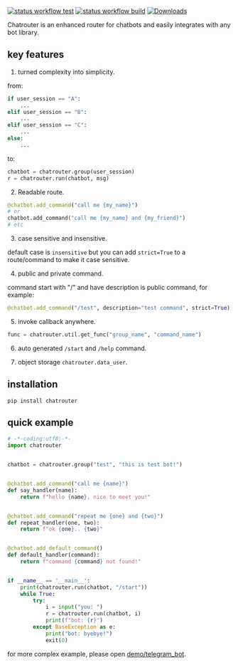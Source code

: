 [![status workflow test](https://github.com/cirebon-dev/chatrouter/actions/workflows/python-app.yml/badge.svg)](https://github.com/cirebon-dev/chatrouter/actions) 
[![status workflow build](https://github.com/cirebon-dev/chatrouter/actions/workflows/release_to_pypi.yml/badge.svg)](https://github.com/cirebon-dev/chatrouter/actions)
[![Downloads](https://static.pepy.tech/badge/chatrouter)](https://pepy.tech/project/chatrouter)

Chatrouter is an enhanced router for chatbots and easily integrates with any bot library.

## key features

1. turned complexity into simplicity.

from:
```python
if user_session == "A":
    ...
elif user_session == "B":
    ...
elif user_session == "C":
    ...
else:
    ...
```
to:
```python
chatbot = chatrouter.group(user_session)
r = chatrouter.run(chatbot, msg)
```
2. Readable route.

```python
@chatbot.add_command("call me {my_name}")
# or 
chatbot.add_command("call me {my_name} and {my_friend}")
# etc
```

3. case sensitive and insensitive.

default case is `insensitive` but you can add `strict=True` to a route/command to make it case  sensitive.

4. public and private command.

command start with "/" and have description is public command, for example:
```python
@chatbot.add_command("/test", description="test command", strict=True)
```
5. invoke callback anywhere.

```python
func = chatrouter.util.get_func("group_name", "command_name")
```

6. auto generated `/start` and `/help` command.

7. object storage `chatrouter.data_user`.

## installation

```
pip install chatrouter
```

## quick example

```python
# -*-coding:utf8;-*-
import chatrouter


chatbot = chatrouter.group("test", "this is test bot!")


@chatbot.add_command("call me {name}")
def say_handler(name):
    return f"hello {name}, nice to meet you!"


@chatbot.add_command("repeat me {one} and {two}")
def repeat_handler(one, two):
    return f"ok {one}.. {two}"


@chatbot.add_default_command()
def default_handler(command):
    return f"command {command} not found!"


if __name__ == '__main__':
    print(chatrouter.run(chatbot, "/start"))
    while True:
        try:
            i = input("you: ")
            r = chatrouter.run(chatbot, i)
            print(f"bot: {r}")
        except BaseException as e:
            print("bot: byebye!")
            exit(0)

```

for more complex example, please open [demo/telegram_bot](https://github.com/cirebon-dev/chatrouter/tree/main/demo/telegram_bot).